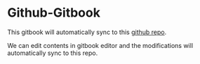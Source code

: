 # Github-Gitbook

This gitbook will automatically sync to this [github repo](https://github.com/beader/github-gitbook).

We can edit contents in gitbook editor and the modifications will automatically sync to this repo.

